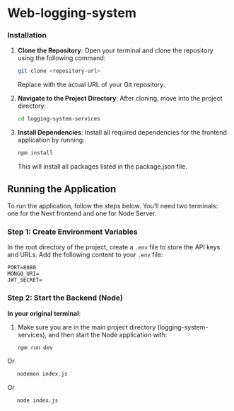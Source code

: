 # Web-logging-system

### Installation

1. **Clone the Repository**:
   Open your terminal and clone the repository using the following command:

   ```bash
   git clone <repository-url>
   ```

   Replace <repository-url> with the actual URL of your Git repository.

2. **Navigate to the Project Directory**:
   After cloning, move into the project directory:

   ```bash
   cd logging-system-services
   ```

3. **Install Dependencies**:
   Install all required dependencies for the frontend application by running:

   ```bash
   npm install
   ```

   This will install all packages listed in the package.json file.

## Running the Application

To run the application, follow the steps below. You’ll need two terminals: one for the Next frontend and one for Node Server.

### Step 1: Create Environment Variables

In the root directory of the project, create a `.env` file to store the API keys and URLs. Add the following content to your `.env` file:

```plaintext
PORT=8080
MONGO_URI=
JWT_SECRET=
```

### Step 2: Start the Backend (Node)

**In your original terminal**:

1. Make sure you are in the main project directory (logging-system-services), and then start the Node application with:

   ```bash
   npm run dev
   ```

Or

```bash
   nodemon index.js
```

Or

```bash
   node index.js
```
